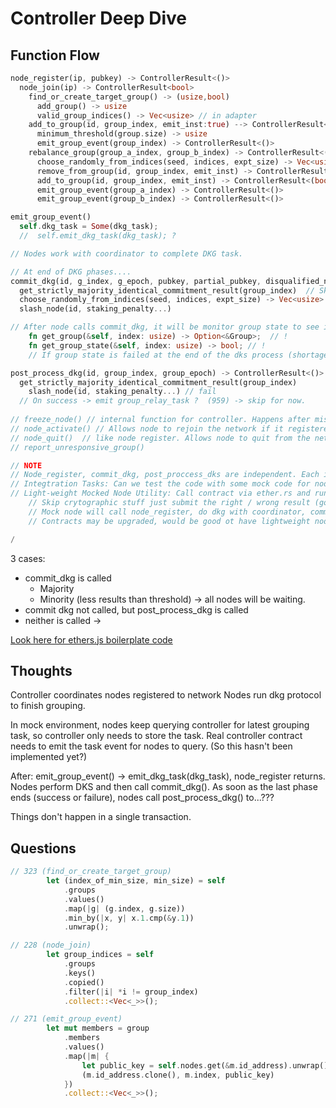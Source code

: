 # Controller Deep Dive

## Function Flow

``` rust
node_register(ip, pubkey) -> ControllerResult<()>  
  node_join(ip) -> ControllerResult<bool>
    find_or_create_target_group() -> (usize,bool)
      add_group() -> usize
      valid_group_indices() -> Vec<usize> // in adapter
    add_to_group(id, group_index, emit_inst:true) --> ControllerResult<()>:
      minimum_threshold(group.size) -> usize
      emit_group_event(group_index) -> ControllerResult<()>
    rebalance_group(group_a_index, group_b_index) -> ControllerResult<(bool)>
      choose_randomly_from_indices(seed, indices, expt_size) -> Vec<usize>
      remove_from_group(id, group_index, emit_inst) -> ControllerResult<(bool)>
      add_to_group(id, group_index, emit_inst) -> ControllerResult<(bool)>
      emit_group_event(group_a_index) -> ControllerResult<()>
      emit_group_event(group_b_index) -> ControllerResult<()>

emit_group_event()
  self.dkg_task = Some(dkg_task);
  //  self.emit_dkg_task(dkg_task); ? 

// Nodes work with coordinator to complete DKG task.

// At end of DKG phases....
commit_dkg(id, g_index, g_epoch, pubkey, partial_pubkey, disqualified_nodes) // nodes commit on dkg SUCCESS
  get_strictly_majority_identical_commitment_result(group_index)  // Skip detailed implementation for now, ask mocked node to send some identical values. 
  choose_randomly_from_indices(seed, indices, expt_size) -> Vec<usize>
  slash_node(id, staking_penalty...)

// After node calls commit_dkg, it will be monitor group state to see if DKG was succesful (via view functions on adapter 123 / 125)
    fn get_group(&self, index: usize) -> Option<&Group>;  // ! 
    fn get_group_state(&self, index: usize) -> bool; // !
    // If group state is failed at the end of the dks process (shortage of identical results), then node should call post_proccess_dkg

post_process_dkg(id, group_index, group_epoch) -> ControllerResult<()> //nodes call this on FAIL (does not mean node was dishonest, could have just failed DKG due to other nodes)
  get_strictly_majority_identical_commitment_result(group_index)
    slash_node(id, staking_penalty...) // fail
  // On success -> emit group_relay_task ?  (959) -> skip for now.
  
// freeze_node() // internal function for controller. Happens after misbehavior, related to slashnode. 
// node_activate() // Allows node to rejoin the network if it registered before and called node_quit() / of if it was slashed 
// node_quit()  // like node register. Allows node to quit from the network.
// report_unresponsive_group() 

// NOTE
// Node_register, commit_dkg, post_proccess_dks are independent. Each is called in a separate transaction. 
// Integtration Tasks: Can we test the code with some mock code for node behavior?
// Light-weight Mocked Node Utility: Call contract via ether.rs and run against anvil. 
    // Skip crytographic stuff just submit the right / wrong result (goal is to test the management proccess)
    // Mock node will call node_register, do dkg with coordinator, commit_dkg, post_proccess_dks
    // Contracts may be upgraded, would be good ot have lightweight node mock framework

/
```

3 cases:

- commit_dkg is called
  - Majority
  - Minority (less results than threshold) -> all nodes will be waiting.
- commit dkg not called, but post_process_dkg is called
- neither is called -> 

[Look here for ethers.js boilerplate code](https://github.com/kafeikui/BLS-TSS-Network/tree/rebuild-abstract-interaction-layer-with-contract/crates/randcast-node/src/node/contract_client/ethers)



## Thoughts

Controller coordinates nodes registered to network
Nodes run dkg protocol to finish grouping.

In mock environment, nodes keep querying controller for latest grouping task, so controller only needs to store the task. Real controller contract needs to emit the task event for nodes to query. (So this hasn't been implemented yet?)

After: emit_group_event() -> emit_dkg_task(dkg_task), node_register returns. 
Nodes perform DKS and then call commit_dkg(). 
As soon as the last phase ends (success or failure), nodes call post_process_dkg() to...???

Things don't happen in a single transaction.


## Questions

``` rust
// 323 (find_or_create_target_group)
        let (index_of_min_size, min_size) = self
            .groups
            .values()
            .map(|g| (g.index, g.size))
            .min_by(|x, y| x.1.cmp(&y.1))
            .unwrap();

// 228 (node_join)
        let group_indices = self
            .groups
            .keys()
            .copied()
            .filter(|i| *i != group_index)
            .collect::<Vec<_>>();

// 271 (emit_group_event)
        let mut members = group
            .members
            .values()
            .map(|m| {
                let public_key = self.nodes.get(&m.id_address).unwrap().id_public_key.clone();
                (m.id_address.clone(), m.index, public_key)
            })
            .collect::<Vec<_>>();

```